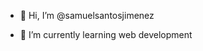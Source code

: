 - 👋 Hi, I’m @samuelsantosjimenez

- 🌱 I’m currently learning web development

<!---
samuelsantosjimenez/samuelsantosjimenez is a ✨ special ✨ repository because its `README.md` (this file) appears on your GitHub profile.
You can click the Preview link to take a look at your changes.
--->
